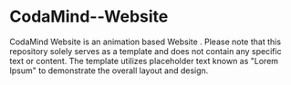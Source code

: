 # CodaMind--Website
CodaMind Website is  an animation based Website . Please note that this repository solely serves as a template and does not contain any specific text or content. The template utilizes placeholder text known as "Lorem Ipsum" to demonstrate the overall layout and design.
